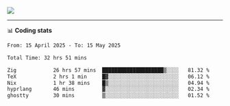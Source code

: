 <picture>
  <source
  srcset="https://github-readme-stats.vercel.app/api?username=sant0s12&show_icons=true&theme=dark"
  media="(prefers-color-scheme: dark)"
  />
  <source
  srcset="https://github-readme-stats.vercel.app/api?username=sant0s12&show_icons=true"
  media="(prefers-color-scheme: light)"
  />
  <img src="https://github-readme-stats.vercel.app/api?username=sant0s12&show_icons=true" />
</picture>

---

📊 **Coding stats**

<!--START_SECTION:waka-->

```txt
From: 15 April 2025 - To: 15 May 2025

Total Time: 32 hrs 51 mins

Zig            26 hrs 57 mins  ████████████████████▒░░░░   81.32 %
TeX            2 hrs 1 min     █▓░░░░░░░░░░░░░░░░░░░░░░░   06.12 %
Nix            1 hr 38 mins    █▒░░░░░░░░░░░░░░░░░░░░░░░   04.94 %
hyprlang       46 mins         ▓░░░░░░░░░░░░░░░░░░░░░░░░   02.34 %
ghostty        30 mins         ▒░░░░░░░░░░░░░░░░░░░░░░░░   01.52 %
```

<!--END_SECTION:waka-->
